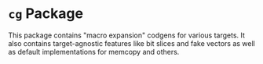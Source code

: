 # `cg` Package
This package contains "macro expansion" codgens for various targets.
It also contains target-agnostic features like bit slices and fake vectors
as well as default implementations for memcopy and others.